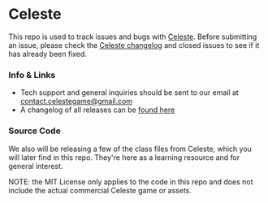 # Celeste
This repo is used to track issues and bugs with [Celeste](http://www.celestegame.com/). Before submitting an issue, please check the [Celeste changelog](http://www.celestegame.com/changelog.html) and closed issues to see if it has already been fixed.

### Info & Links
 - Tech support and general inquiries should be sent to our email at [contact.celestegame@gmail.com](mailto:contact.celestegame@gmail.com)
 - A changelog of all releases can be [found here](http://www.celestegame.com/changelog.html)

### Source Code
We also will be releasing a few of the class files from Celeste, which you will later find in this repo. They're here as a learning resource and for general interest.

NOTE: the MIT License only applies to the code in this repo and does not include the actual commercial Celeste game or assets.
